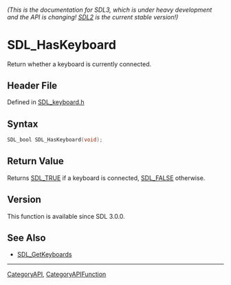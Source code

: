 ###### (This is the documentation for SDL3, which is under heavy development and the API is changing! [SDL2](https://wiki.libsdl.org/SDL2/) is the current stable version!)
# SDL_HasKeyboard

Return whether a keyboard is currently connected.

## Header File

Defined in [SDL_keyboard.h](https://github.com/libsdl-org/SDL/blob/main/include/SDL3/SDL_keyboard.h)

## Syntax

```c
SDL_bool SDL_HasKeyboard(void);

```

## Return Value

Returns [SDL_TRUE](SDL_TRUE) if a keyboard is connected,
[SDL_FALSE](SDL_FALSE) otherwise.

## Version

This function is available since SDL 3.0.0.

## See Also

* [SDL_GetKeyboards](SDL_GetKeyboards)

----
[CategoryAPI](CategoryAPI), [CategoryAPIFunction](CategoryAPIFunction)

